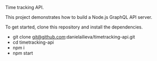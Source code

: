 Time tracking API.

This project demonstrates how to build a Node.js GraphQL API server.

To get started, clone this repository and install the dependencies.

- git clone git@github.com:danielailieva/timetracking-api.git
- cd timetracking-api
- npm i
- npm start